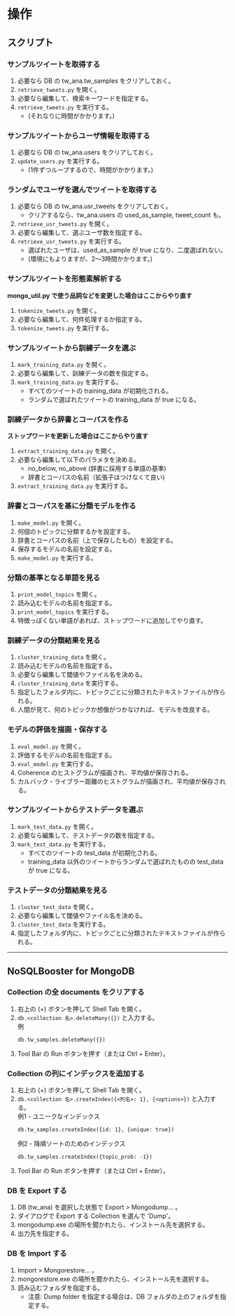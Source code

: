 # 操作

## スクリプト

### サンプルツイートを取得する

1. 必要なら DB の tw_ana.tw_samples をクリアしておく。
1. `retrieve_tweets.py` を開く。
1. 必要なら編集して、検索キーワードを指定する。
1. `retrieve_tweets.py` を実行する。
    - (それなりに時間がかかります。)

### サンプルツイートからユーザ情報を取得する

1. 必要なら DB の tw_ana.users をクリアしておく。
1. `update_users.py` を実行する。
    - (1件ずつループするので、時間がかかります。)

### ランダムでユーザを選んでツイートを取得する

1. 必要なら DB の tw_ana.usr_tweets をクリアしておく。
    - クリアするなら、tw_ana.users の used_as_sample, tweet_count も。
1. `retrieve_usr_tweets.py` を開く。
1. 必要なら編集して、選ぶユーザ数を指定する。
1. `retrieve_usr_tweets.py` を実行する。
    - 選ばれたユーザは、used_as_sample が true になり、二度選ばれない。
    - (環境にもよりますが、2～3時間かかります。)

### サンプルツイートを形態素解析する
**mongo_util.py で使う品詞などを変更した場合はここからやり直す**

1. `tokenize_tweets.py` を開く。
1. 必要なら編集して、何件処理するか指定する。
1. `tokenize_tweets.py` を実行する。

### サンプルツイートから訓練データを選ぶ

1. `mark_training_data.py` を開く。
1. 必要なら編集して、訓練データの数を指定する。
1. `mark_training_data.py` を実行する。
    - すべてのツイートの training_data が初期化される。
    - ランダムで選ばれたツイートの training_data が true になる。

### 訓練データから辞書とコーパスを作る
**ストップワードを更新した場合はここからやり直す**

1. `extract_training_data.py` を開く。
1. 必要なら編集して以下のパラメタを決める。
    - no_below, no_above (辞書に採用する単語の基準)
    - 辞書とコーパスの名前（拡張子はつけなくて良い)
1. `extract_training_data.py` を実行する。

### 辞書とコーパスを基に分類モデルを作る

1. `make_model.py` を開く。
1. 何個のトピックに分類するかを設定する。
1. 辞書とコーパスの名前（上で保存したもの）を設定する。
1. 保存するモデルの名前を設定する。
1. `make_model.py` を実行する。

### 分類の基準となる単語を見る

1. `print_model_topics` を開く。
1. 読み込むモデルの名前を指定する。
1. `print_model_topics` を実行する。
1. 特徴っぽくない単語があれば、ストップワードに追加してやり直す。

### 訓練データの分類結果を見る

1. `cluster_training_data` を開く。
1. 読み込むモデルの名前を指定する。
1. 必要なら編集して閾値やファイル名を決める。
1. `cluster_training_data` を実行する。
1. 指定したフォルダ内に、トピックごとに分類されたテキストファイルが作られる。
1. 人間が見て、何のトピックか想像がつかなければ、モデルを改良する。

### モデルの評価を描画・保存する

1. `eval_model.py` を開く。
1. 評価するモデルの名前を指定する。
1. `eval_model.py` を実行する。
1. Coherence のヒストグラムが描画され、平均値が保存される。
1. カルバック・ライブラー距離のヒストグラムが描画され、平均値が保存される。

### サンプルツイートからテストデータを選ぶ

1. `mark_test_data.py` を開く。
1. 必要なら編集して、テストデータの数を指定する。
1. `mark_test_data.py` を実行する。
    - すべてのツイートの test_data が初期化される。
    - training_data 以外のツイートからランダムで選ばれたものの test_data が true になる。

### テストデータの分類結果を見る

1. `cluster_test_data` を開く。
1. 必要なら編集して閾値やファイル名を決める。
1. `cluster_test_data` を実行する。
1. 指定したフォルダ内に、トピックごとに分類されたテキストファイルが作られる。

---
## NoSQLBooster for MongoDB

### Collection の全 documents をクリアする

1. 右上の (+) ボタンを押して Shell Tab を開く。
1. `db.<collection 名>.deleteMany({})` と入力する。  
    例
    ```
    db.tw_samples.deleteMany({})
    ```
1. Tool Bar の Run ボタンを押す（または Ctrl + Enter）。

### Collection の列にインデックスを追加する

1. 右上の (+) ボタンを押して Shell Tab を開く。
1. `db.<collection 名>.createIndex({<列名>: 1}, {<options>})` と入力する。  
    例1 - ユニークなインデックス
    ```
    db.tw_samples.createIndex({id: 1}, {unique: true})
    ```
    例2 - 降順ソートのためのインデックス
    ```
    db.tw_samples.createIndex({topic_prob: -1})
    ```
1. Tool Bar の Run ボタンを押す（または Ctrl + Enter）。

### DB を Export する

1. DB (tw_ana) を選択した状態で Export > Mongodump... 。
1. ダイアログで Export する Collection を選んで 'Dump'。
1. mongodump.exe の場所を聞かれたら、インストール先を選択する。
1. 出力先を指定する。

### DB を Import する

1. Import > Mongorestore... 。
1. mongorestore.exe の場所を聞かれたら、インストール先を選択する。
1. 読み込むフォルダを指定する。
    - 注意: Dump folder を指定する場合は、DB フォルダの上のフォルダを指定する。
